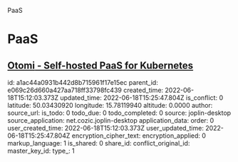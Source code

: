 PaaS

# PaaS

## [**Otomi** - Self-hosted PaaS for Kubernetes](https://otomi.io/)

id: a1ac44a0931b442d8b715961f17e15ec
parent_id: e069c26d660a427aa718ff33798fc439
created_time: 2022-06-18T15:12:03.373Z
updated_time: 2022-06-18T15:25:47.804Z
is_conflict: 0
latitude: 50.03430920
longitude: 15.78119940
altitude: 0.0000
author: 
source_url: 
is_todo: 0
todo_due: 0
todo_completed: 0
source: joplin-desktop
source_application: net.cozic.joplin-desktop
application_data: 
order: 0
user_created_time: 2022-06-18T15:12:03.373Z
user_updated_time: 2022-06-18T15:25:47.804Z
encryption_cipher_text: 
encryption_applied: 0
markup_language: 1
is_shared: 0
share_id: 
conflict_original_id: 
master_key_id: 
type_: 1
